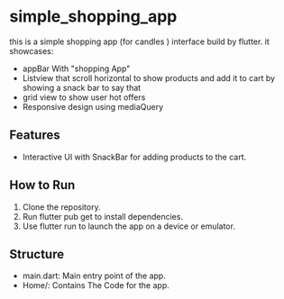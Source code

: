 # simple_shopping_app

this is a simple shopping app (for candles ) interface build by flutter.
it showcases:
- appBar With "shopping App"
- Listview that scroll horizontal to show products and add it to cart by showing a snack bar to say that
- grid view to show user hot offers
- Responsive design using mediaQuery

## Features

- Interactive UI with SnackBar for adding products to the cart.

## How to Run
1. Clone the repository.
2. Run flutter pub get to install dependencies.
3. Use flutter run to launch the app on a device or emulator.

## Structure
- main.dart: Main entry point of the app.
- Home/: Contains The Code for the app.
